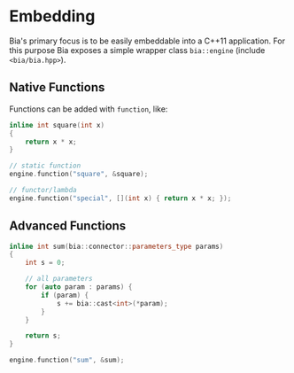 # Embedding

Bia's primary focus is to be easily embeddable into a C++11 application. For this purpose Bia exposes a simple wrapper class `bia::engine` (include `<bia/bia.hpp>`).

## Native Functions

Functions can be added with `function`, like:

```cpp
inline int square(int x)
{
	return x * x;
}

// static function
engine.function("square", &square);

// functor/lambda
engine.function("special", [](int x) { return x * x; });
```

## Advanced Functions

```cpp
inline int sum(bia::connector::parameters_type params)
{
	int s = 0;

	// all parameters
	for (auto param : params) {
		if (param) {
			s += bia::cast<int>(*param);
		}
	}

	return s;
}

engine.function("sum", &sum);
```
